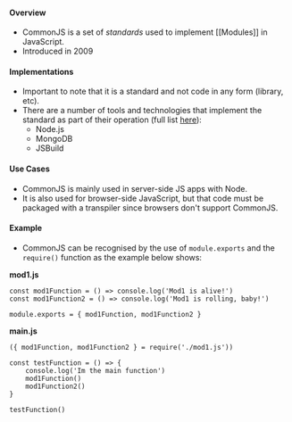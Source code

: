 #### Overview
- CommonJS is a set of *standards* used to implement [[Modules]] in JavaScript.
- Introduced in 2009

#### Implementations
- Important to note that it is a standard and not code in any form (library, etc).
- There are a number of tools and technologies that implement the standard as part of their operation (full list [here](https://en.wikipedia.org/wiki/CommonJS#Implementations)):
	- Node.js
	- MongoDB
	- JSBuild

#### Use Cases
- CommonJS is mainly used in server-side JS apps with Node.
- It is also used for browser-side JavaScript, but that code must be packaged with a transpiler since browsers don't support CommonJS.

#### Example
- CommonJS can be recognised by the use of `module.exports` and the `require()` function as the example below shows:

**mod1.js**
```
const mod1Function = () => console.log('Mod1 is alive!')
const mod1Function2 = () => console.log('Mod1 is rolling, baby!')

module.exports = { mod1Function, mod1Function2 }
```

**main.js**
```
({ mod1Function, mod1Function2 } = require('./mod1.js'))

const testFunction = () => {
    console.log('Im the main function')
    mod1Function()
    mod1Function2()
}

testFunction()
```